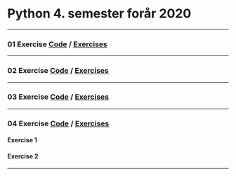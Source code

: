# Python 4. semester forår 2020  

---

### 01 Exercise [Code](./01-Exercise/) / [Exercises](https://github.com/datsoftlyngby/dat4sem2020spring-python/blob/master/01-Exercise.ipynb)  



---

### 02 Exercise [Code](./02-Exercise/) / [Exercises](https://github.com/datsoftlyngby/dat4sem2020spring-python/blob/master/02-Exercise.ipynb)  



---

### 03 Exercise [Code](./03-Exercise/) / [Exercises](https://github.com/datsoftlyngby/dat4sem2020spring-python/blob/master/03-Exercise.ipynb)  


---

### 04 Exercise [Code](./04-Exercise/) / [Exercises](https://github.com/datsoftlyngby/dat4sem2020spring-python/blob/master/04-Exercise.ipynb)  

#### Exercise 1  
#### Exercise 2  


---